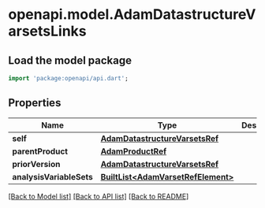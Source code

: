 # openapi.model.AdamDatastructureVarsetsLinks

## Load the model package
```dart
import 'package:openapi/api.dart';
```

## Properties
Name | Type | Description | Notes
------------ | ------------- | ------------- | -------------
**self** | [**AdamDatastructureVarsetsRef**](AdamDatastructureVarsetsRef.md) |  | [optional] 
**parentProduct** | [**AdamProductRef**](AdamProductRef.md) |  | [optional] 
**priorVersion** | [**AdamDatastructureVarsetsRef**](AdamDatastructureVarsetsRef.md) |  | [optional] 
**analysisVariableSets** | [**BuiltList&lt;AdamVarsetRefElement&gt;**](AdamVarsetRefElement.md) |  | [optional] 

[[Back to Model list]](../README.md#documentation-for-models) [[Back to API list]](../README.md#documentation-for-api-endpoints) [[Back to README]](../README.md)



